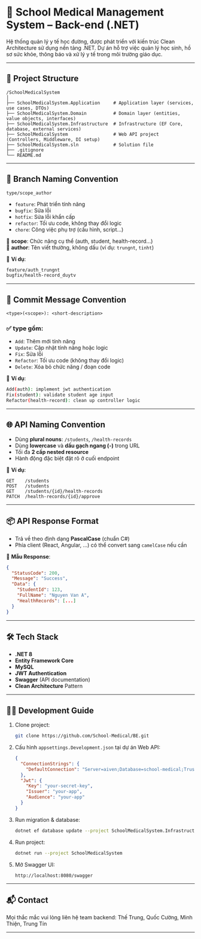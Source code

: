 # 🏥 School Medical Management System – Back-end (.NET)

Hệ thống quản lý y tế học đường, được phát triển với kiến trúc Clean Architecture sử dụng nền tảng .NET. Dự án hỗ trợ việc quản lý học sinh, hồ sơ sức khỏe, thông báo và xử lý y tế trong môi trường giáo dục.

---

## 📁 Project Structure

```
/SchoolMedicalSystem
│
├── SchoolMedicalSystem.Application     # Application layer (services, use cases, DTOs)
├── SchoolMedicalSystem.Domain          # Domain layer (entities, value objects, interfaces)
├── SchoolMedicalSystem.Infrastructure  # Infrastructure (EF Core, database, external services)
├── SchoolMedicalSystem                 # Web API project (Controllers, Middleware, DI setup)
├── SchoolMedicalSystem.sln             # Solution file
├── .gitignore
└── README.md
```

---

## 🚧 Branch Naming Convention

```
type/scope_author
```

- `feature`: Phát triển tính năng  
- `bugfix`: Sửa lỗi  
- `hotfix`: Sửa lỗi khẩn cấp  
- `refactor`: Tối ưu code, không thay đổi logic  
- `chore`: Công việc phụ trợ (cấu hình, script...)

📌 **scope**: Chức năng cụ thể (auth, student, health-record...)  
📌 **author**: Tên viết thường, không dấu (ví dụ: `trungnt`, `tinht`)

🔹 **Ví dụ**:
```bash
feature/auth_trungnt
bugfix/health-record_duytv
```

---

## 📝 Commit Message Convention

```
<type>(<scope>): <short-description>
```

### ✅ type gồm:
- `Add`: Thêm mới tính năng  
- `Update`: Cập nhật tính năng hoặc logic  
- `Fix`: Sửa lỗi  
- `Refactor`: Tối ưu code (không thay đổi logic)  
- `Delete`: Xóa bỏ chức năng / đoạn code

🔹 **Ví dụ**:
```bash
Add(auth): implement jwt authentication
Fix(student): validate student age input
Refactor(health-record): clean up controller logic
```

---

## 🌐 API Naming Convention

- Dùng **plural nouns**: `/students`, `/health-records`
- Dùng **lowercase** và **dấu gạch ngang (-)** trong URL
- Tối đa **2 cấp nested resource**
- Hành động đặc biệt đặt rõ ở cuối endpoint

🔹 **Ví dụ**:
```http
GET    /students
POST   /students
GET    /students/{id}/health-records
PATCH  /health-records/{id}/approve
```

---

## 📦 API Response Format

- Trả về theo định dạng **PascalCase** (chuẩn C#)
- Phía client (React, Angular, ...) có thể convert sang `camelCase` nếu cần

🔹 **Mẫu Response**:
```json
{
  "StatusCode": 200,
  "Message": "Success",
  "Data": {
    "StudentId": 123,
    "FullName": "Nguyen Van A",
    "HealthRecords": [...]
  }
}
```

---

## 🛠️ Tech Stack

- **.NET 8**
- **Entity Framework Core**
- **MySQL**
- **JWT Authentication**
- **Swagger** (API documentation)
- **Clean Architecture** Pattern

---

## 👨‍💻 Development Guide

1. Clone project:
   ```bash
   git clone https://github.com/School-Medical/BE.git
   ```

2. Cấu hình `appsettings.Development.json` tại dự án Web API:
   ```json
   {
     "ConnectionStrings": {
       "DefaultConnection": "Server=aiven;Database=school-medical;Trusted_Connection=True;"
     },
     "Jwt": {
       "Key": "your-secret-key",
       "Issuer": "your-app",
       "Audience": "your-app"
     }
   }
   ```

3. Run migration & database:
   ```bash
   dotnet ef database update --project SchoolMedicalSystem.Infrastructure
   ```

4. Run project:
   ```bash
   dotnet run --project SchoolMedicalSystem
   ```

5. Mở Swagger UI:
   ```
   http://localhost:8080/swagger
   ```

---

## 📬 Contact

Mọi thắc mắc vui lòng liên hệ team backend: Thế Trung, Quốc Cường, Minh Thiện, Trung Tín

---

